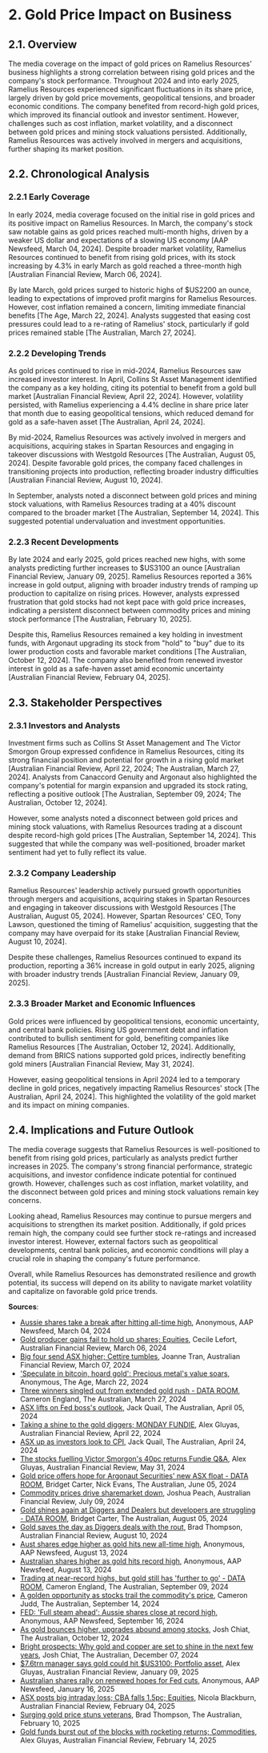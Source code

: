 <a name="2-gold-price-impact-on-business-"></a>

# 2. Gold Price Impact on Business  

<a name="2-1-overview-"></a>

## 2.1. Overview  

The media coverage on the impact of gold prices on Ramelius Resources' business highlights a strong correlation between rising gold prices and the company's stock performance. Throughout 2024 and into early 2025, Ramelius Resources experienced significant fluctuations in its share price, largely driven by gold price movements, geopolitical tensions, and broader economic conditions. The company benefited from record-high gold prices, which improved its financial outlook and investor sentiment. However, challenges such as cost inflation, market volatility, and a disconnect between gold prices and mining stock valuations persisted. Additionally, Ramelius Resources was actively involved in mergers and acquisitions, further shaping its market position.  

<a name="2-2-chronological-analysis-"></a>

## 2.2. Chronological Analysis  

<a name="2-2-1-early-coverage-"></a>

### 2.2.1 Early Coverage  

In early 2024, media coverage focused on the initial rise in gold prices and its positive impact on Ramelius Resources. In March, the company's stock saw notable gains as gold prices reached multi-month highs, driven by a weaker US dollar and expectations of a slowing US economy [AAP Newsfeed, March 04, 2024]. Despite broader market volatility, Ramelius Resources continued to benefit from rising gold prices, with its stock increasing by 4.3% in early March as gold reached a three-month high [Australian Financial Review, March 06, 2024].  

By late March, gold prices surged to historic highs of $US2200 an ounce, leading to expectations of improved profit margins for Ramelius Resources. However, cost inflation remained a concern, limiting immediate financial benefits [The Age, March 22, 2024]. Analysts suggested that easing cost pressures could lead to a re-rating of Ramelius' stock, particularly if gold prices remained stable [The Australian, March 27, 2024].  

<a name="2-2-2-developing-trends-"></a>

### 2.2.2 Developing Trends  

As gold prices continued to rise in mid-2024, Ramelius Resources saw increased investor interest. In April, Collins St Asset Management identified the company as a key holding, citing its potential to benefit from a gold bull market [Australian Financial Review, April 22, 2024]. However, volatility persisted, with Ramelius experiencing a 4.4% decline in share price later that month due to easing geopolitical tensions, which reduced demand for gold as a safe-haven asset [The Australian, April 24, 2024].  

By mid-2024, Ramelius Resources was actively involved in mergers and acquisitions, acquiring stakes in Spartan Resources and engaging in takeover discussions with Westgold Resources [The Australian, August 05, 2024]. Despite favorable gold prices, the company faced challenges in transitioning projects into production, reflecting broader industry difficulties [Australian Financial Review, August 10, 2024].  

In September, analysts noted a disconnect between gold prices and mining stock valuations, with Ramelius Resources trading at a 40% discount compared to the broader market [The Australian, September 14, 2024]. This suggested potential undervaluation and investment opportunities.  

<a name="2-2-3-recent-developments-"></a>

### 2.2.3 Recent Developments  

By late 2024 and early 2025, gold prices reached new highs, with some analysts predicting further increases to $US3100 an ounce [Australian Financial Review, January 09, 2025]. Ramelius Resources reported a 36% increase in gold output, aligning with broader industry trends of ramping up production to capitalize on rising prices. However, analysts expressed frustration that gold stocks had not kept pace with gold price increases, indicating a persistent disconnect between commodity prices and mining stock performance [The Australian, February 10, 2025].  

Despite this, Ramelius Resources remained a key holding in investment funds, with Argonaut upgrading its stock from "hold" to "buy" due to its lower production costs and favorable market conditions [The Australian, October 12, 2024]. The company also benefited from renewed investor interest in gold as a safe-haven asset amid economic uncertainty [Australian Financial Review, February 04, 2025].  

<a name="2-3-stakeholder-perspectives-"></a>

## 2.3. Stakeholder Perspectives  

<a name="2-3-1-investors-and-analysts-"></a>

### 2.3.1 Investors and Analysts  

Investment firms such as Collins St Asset Management and The Victor Smorgon Group expressed confidence in Ramelius Resources, citing its strong financial position and potential for growth in a rising gold market [Australian Financial Review, April 22, 2024; The Australian, March 27, 2024]. Analysts from Canaccord Genuity and Argonaut also highlighted the company's potential for margin expansion and upgraded its stock rating, reflecting a positive outlook [The Australian, September 09, 2024; The Australian, October 12, 2024].  

However, some analysts noted a disconnect between gold prices and mining stock valuations, with Ramelius Resources trading at a discount despite record-high gold prices [The Australian, September 14, 2024]. This suggested that while the company was well-positioned, broader market sentiment had yet to fully reflect its value.  

<a name="2-3-2-company-leadership-"></a>

### 2.3.2 Company Leadership  

Ramelius Resources' leadership actively pursued growth opportunities through mergers and acquisitions, acquiring stakes in Spartan Resources and engaging in takeover discussions with Westgold Resources [The Australian, August 05, 2024]. However, Spartan Resources' CEO, Tony Lawson, questioned the timing of Ramelius' acquisition, suggesting that the company may have overpaid for its stake [Australian Financial Review, August 10, 2024].  

Despite these challenges, Ramelius Resources continued to expand its production, reporting a 36% increase in gold output in early 2025, aligning with broader industry trends [Australian Financial Review, January 09, 2025].  

<a name="2-3-3-broader-market-and-economic-influences-"></a>

### 2.3.3 Broader Market and Economic Influences  

Gold prices were influenced by geopolitical tensions, economic uncertainty, and central bank policies. Rising US government debt and inflation contributed to bullish sentiment for gold, benefiting companies like Ramelius Resources [The Australian, October 12, 2024]. Additionally, demand from BRICS nations supported gold prices, indirectly benefiting gold miners [Australian Financial Review, May 31, 2024].  

However, easing geopolitical tensions in April 2024 led to a temporary decline in gold prices, negatively impacting Ramelius Resources' stock [The Australian, April 24, 2024]. This highlighted the volatility of the gold market and its impact on mining companies.  

<a name="2-4-implications-and-future-outlook-"></a>

## 2.4. Implications and Future Outlook  

The media coverage suggests that Ramelius Resources is well-positioned to benefit from rising gold prices, particularly as analysts predict further increases in 2025. The company's strong financial performance, strategic acquisitions, and investor confidence indicate potential for continued growth. However, challenges such as cost inflation, market volatility, and the disconnect between gold prices and mining stock valuations remain key concerns.  

Looking ahead, Ramelius Resources may continue to pursue mergers and acquisitions to strengthen its market position. Additionally, if gold prices remain high, the company could see further stock re-ratings and increased investor interest. However, external factors such as geopolitical developments, central bank policies, and economic conditions will play a crucial role in shaping the company's future performance.  

Overall, while Ramelius Resources has demonstrated resilience and growth potential, its success will depend on its ability to navigate market volatility and capitalize on favorable gold price trends.

**Sources**:
- [Aussie shares take a break after hitting all-time high](https://advance.lexis.com/api/document?collection=news&id=urn:contentItem:6BG7-0VC1-JC0X-K1RG-00000-00&context=1519360), Anonymous, AAP Newsfeed, March 04, 2024
- [Gold producer gains fail to hold up shares; Equities](https://advance.lexis.com/api/document?collection=news&id=urn:contentItem:6BH5-T651-JD34-V07B-00000-00&context=1519360), Cecile Lefort, Australian Financial Review, March 06, 2024
- [Big four send ASX higher; Cettire tumbles](https://advance.lexis.com/api/document?collection=news&id=urn:contentItem:6BHC-S7S1-F0J6-J2W2-00000-00&context=1519360), Joanne Tran, Australian Financial Review, March 07, 2024
- ['Speculate in bitcoin, hoard gold': Precious metal's value soars](https://advance.lexis.com/api/document?collection=news&id=urn:contentItem:6BM2-BDR1-DY19-C022-00000-00&context=1519360), Anonymous, The Age, March 22, 2024
- [Three winners singled out from extended gold rush - DATA ROOM](https://advance.lexis.com/api/document?collection=news&id=urn:contentItem:6BN4-6F41-JD3N-50WN-00000-00&context=1519360), Cameron England, The Australian, March 27, 2024
- [ASX lifts on Fed boss's outlook](https://advance.lexis.com/api/document?collection=news&id=urn:contentItem:6BR1-W3J1-F0JP-W13Y-00000-00&context=1519360), Jack Quail, The Australian, April 05, 2024
- [Taking a shine to the gold diggers; MONDAY FUNDIE](https://advance.lexis.com/api/document?collection=news&id=urn:contentItem:6BW6-KBK1-JD34-V01R-00000-00&context=1519360), Alex Gluyas, Australian Financial Review, April 22, 2024
- [ASX up as investors look to CPI](https://advance.lexis.com/api/document?collection=news&id=urn:contentItem:6BW3-G6B1-F0JP-W37P-00000-00&context=1519360), Jack Quail, The Australian, April 24, 2024
- [The stocks fuelling Victor Smorgon's 40pc returns Fundie Q&A](https://advance.lexis.com/api/document?collection=news&id=urn:contentItem:6C5H-FK81-F0J6-J01S-00000-00&context=1519360), Alex Gluyas, Australian Financial Review, May 31, 2024
- [Gold price offers hope for Argonaut Securities' new ASX float - DATA ROOM](https://advance.lexis.com/api/document?collection=news&id=urn:contentItem:6C62-B1M1-F0JP-W0PK-00000-00&context=1519360), Bridget Carter, Nick Evans, The Australian, June 05, 2024
- [Commodity prices drive sharemarket down](https://advance.lexis.com/api/document?collection=news&id=urn:contentItem:6CFV-9V41-F0J6-J0MT-00000-00&context=1519360), Joshua Peach, Australian Financial Review, July 09, 2024
- [Gold shines again at Diggers and Dealers but developers are struggling - DATA ROOM](https://advance.lexis.com/api/document?collection=news&id=urn:contentItem:6CN2-J4P1-F0JP-W0YN-00000-00&context=1519360), Bridget Carter, The Australian, August 05, 2024
- [Gold saves the day as Diggers deals with the rout](https://advance.lexis.com/api/document?collection=news&id=urn:contentItem:6CPN-CK21-JD34-V3VM-00000-00&context=1519360), Brad Thompson, Australian Financial Review, August 10, 2024
- [Aust shares edge higher as gold hits new all-time high](https://advance.lexis.com/api/document?collection=news&id=urn:contentItem:6CPS-GBY1-DYG0-90CP-00000-00&context=1519360), Anonymous, AAP Newsfeed, August 13, 2024
- [Australian shares higher as gold hits record high](https://advance.lexis.com/api/document?collection=news&id=urn:contentItem:6CPT-3JH1-JC0X-K036-00000-00&context=1519360), Anonymous, AAP Newsfeed, August 13, 2024
- [Trading at near-record highs, but gold still has 'further to go' - DATA ROOM](https://advance.lexis.com/api/document?collection=news&id=urn:contentItem:6CXH-HH21-F0JP-W2B9-00000-00&context=1519360), Cameron England, The Australian, September 09, 2024
- [A golden opportunity as stocks trail the commodity's price](https://advance.lexis.com/api/document?collection=news&id=urn:contentItem:6CYK-CF11-F0JP-W112-00000-00&context=1519360), Cameron Judd, The Australian, September 14, 2024
- [FED: 'Full steam ahead': Aussie shares close at record high](https://advance.lexis.com/api/document?collection=news&id=urn:contentItem:6D02-4YH1-DYG0-900Y-00000-00&context=1519360), Anonymous, AAP Newsfeed, September 16, 2024
- [As gold bounces higher, upgrades abound among stocks](https://advance.lexis.com/api/document?collection=news&id=urn:contentItem:6D5J-D461-F0JP-W4KD-00000-00&context=1519360), Josh Chiat, The Australian, October 12, 2024
- [Bright prospects: Why gold and copper are set to shine in the next few years](https://advance.lexis.com/api/document?collection=news&id=urn:contentItem:6DKG-S8M1-JD3N-52MW-00000-00&context=1519360), Josh Chiat, The Australian, December 07, 2024
- [$7.6trn manager says gold could hit $US3100; Portfolio asset](https://advance.lexis.com/api/document?collection=news&id=urn:contentItem:6DW2-SYD3-RS7P-K4JG-00000-00&context=1519360), Alex Gluyas, Australian Financial Review, January 09, 2025
- [Australian shares rally on renewed hopes for Fed cuts](https://advance.lexis.com/api/document?collection=news&id=urn:contentItem:6DX2-DSH3-S2YS-V2HT-00000-00&context=1519360), Anonymous, AAP Newsfeed, January 16, 2025
- [ASX posts big intraday loss; CBA falls 1.5pc; Equities](https://advance.lexis.com/api/document?collection=news&id=urn:contentItem:6F2M-1SF3-RVSY-G1JV-00000-00&context=1519360), Nicola Blackburn, Australian Financial Review, February 04, 2025
- [Surging gold price stuns veterans](https://advance.lexis.com/api/document?collection=news&id=urn:contentItem:6F3B-W6F3-RYPP-D0JK-00000-00&context=1519360), Brad Thompson, The Australian, February 10, 2025
- [Gold funds burst out of the blocks with rocketing returns; Commodities](https://advance.lexis.com/api/document?collection=news&id=urn:contentItem:6F4R-RGY3-RS6F-C4GC-00000-00&context=1519360), Alex Gluyas, Australian Financial Review, February 14, 2025